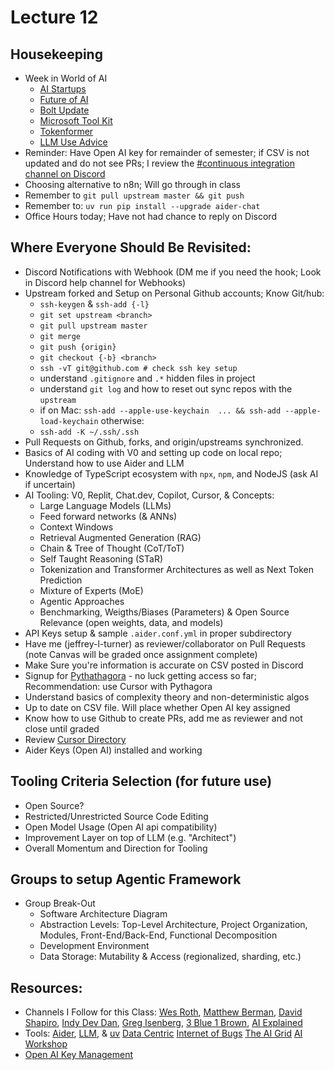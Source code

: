 # Lecture 12

## Housekeeping
- Week in World of AI
    * [AI Startups](https://youtu.be/uUosHefPnWs?si=XT3MZkRurF1o8WF6)
    * [Future of AI](https://youtu.be/uqc8PWYq9Hw?si=sqg45S4BRnwsmGL4)
    * [Bolt Update](https://youtu.be/i0bQ495vMBA?si=n8ljFPeQ4vZ7HPor)
    * [Microsoft Tool Kit](https://youtu.be/Z8pCrC-NQ0U?si=EIM6_ShL-At-yBId)
    * [Tokenformer](https://youtu.be/4weeoIjWIXI?si=2l6u3g4LoTpKCAmH)
    * [LLM Use Advice](https://youtu.be/nMORNaE_qe4?si=fcJWm44bhO9uExAX)
- Reminder: Have Open AI key for remainder of semester; if CSV is not updated and do not see PRs; I review the [#continuous integration channel on Discord](https://discord.com/channels/1204850325748457543/1204856923149697045)
- Choosing alternative to n8n; Will go through in class
- Remember to `git pull upstream master && git push`
- Remember to: `uv run pip install --upgrade aider-chat`
- Office Hours today; Have not had chance to reply on Discord

## Where Everyone Should Be Revisited:
- Discord Notifications with Webhook (DM me if you need the hook; Look in Discord help channel for Webhooks)
- Upstream forked and Setup on Personal Github accounts; Know Git/hub:
    * `ssh-keygen` & `ssh-add {-l}`
    * `git set upstream <branch>`
    * `git pull upstream master`
    * `git merge`
    * `git push {origin}`
    * `git checkout {-b} <branch>`
    * `ssh -vT git@github.com # check ssh key setup`
    * understand `.gitignore` and `.*` hidden files in project
    * understand `git log` and how to reset out sync repos with the `upstream`
    * if on Mac: `ssh-add --apple-use-keychain  ... && ssh-add --apple-load-keychain` otherwise:
    * `ssh-add -K ~/.ssh/.ssh`
- Pull Requests on Github, forks, and origin/upstreams synchronized.
- Basics of AI coding with V0 and setting up code on local repo; Understand how to use Aider and LLM
- Knowledge of TypeScript ecosystem with `npx`, `npm`, and NodeJS (ask AI if uncertain)
- AI Tooling: V0, Replit, Chat.dev, Copilot, Cursor, & Concepts:
    * Large Language Models (LLMs)
    * Feed forward networks (& ANNs)
    * Context Windows
    * Retrieval Augmented Generation (RAG)
    * Chain & Tree of Thought (CoT/ToT)
    * Self Taught Reasoning (STaR)
    * Tokenization and Transformer Architectures as well as Next Token Prediction
    * Mixture of Experts (MoE)
    * Agentic Approaches
    * Benchmarking, Weigths/Biases (Parameters) & Open Source Relevance (open weights, data, and models)
- API Keys setup & sample `.aider.conf.yml` in proper subdirectory
- Have me (jeffrey-l-turner) as reviewer/collaborator on Pull Requests (note Canvas will be graded once assignment complete)
- Make Sure you're information is accurate on CSV posted in Discord
- Signup for [Pythathagora](https://www.pythagora.ai) - no luck getting access so far; Recommendation: use Cursor with Pythagora
- Understand basics of complexity theory and non-deterministic algos
- Up to date on CSV file. Will place whether Open AI key assigned
- Know how to use Github to create PRs, add me as reviewer and not close until graded
- Review [Cursor Directory](https://cursor.directory/)
- Aider Keys (Open AI) installed and working

## Tooling Criteria Selection (for future use)
- Open Source?
- Restricted/Unrestricted Source Code Editing
- Open Model Usage (Open AI api compatibility)
- Improvement Layer on top of LLM (e.g. "Architect")
- Overall Momentum and Direction for Tooling

## Groups to setup Agentic Framework
- Group Break-Out
    * Software Architecture Diagram
    * Abstraction Levels: Top-Level Architecture, Project Organization, Modules, Front-End/Back-End, Functional Decomposition
    * Development Environment
    * Data Storage: Mutability & Access (regionalized, sharding, etc.)

## Resources:
- Channels I Follow for this Class: [Wes Roth](https://www.youtube.com/@WesRoth), [Matthew Berman](https://www.youtube.com/@matthew_berman), [David Shapiro](https://www.youtube.com/@DaveShap/videos), [Indy Dev Dan](https://www.youtube.com/@indydevdan), [Greg Isenberg](https://www.youtube.com/@GregIsenberg), [3 Blue 1 Brown](https://www.youtube.com/@3blue1brown), [AI Explained](https://www.youtube.com/@3blue1brown)
- Tools: [Aider](https://aider.chat/), [LLM](https://github.com/simonw/llm), & [uv](https://github.com/astral-sh/uv) [Data Centric](https://youtube.com/@data-centric?si=SjrEhrokPgsDoeYF) [Internet of Bugs](https://youtube.com/@internetofbugs?si=hahhYKaGX59agFjH) [The AI Grid](https://youtube.com/@theaigrid?si=ZhJcF-WMTwlFZwuP) [AI Workshop](https://youtube.com/@ai-gptworkshop?si=_yLxq63PT90ZhCa5)
- [Open AI Key Management](https://platform.openai.com/)
